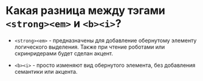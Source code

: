 # Какая разница между тэгами `<strong><em>` и `<b><i>`?

- `<strong><em>` - предназначены для добавление обернутому элементу логического выделения. Также при чтение роботами или скринридерами будет сделан акцент.

- `<b><i>` - просто изменяют вид обернутого элемента, без добавления семантики или акцента.